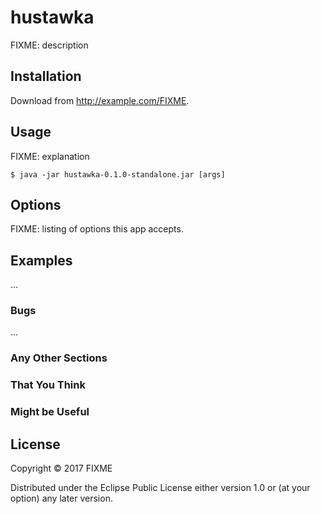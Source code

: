 # hustawka

FIXME: description

## Installation

Download from http://example.com/FIXME.

## Usage

FIXME: explanation

    $ java -jar hustawka-0.1.0-standalone.jar [args]

## Options

FIXME: listing of options this app accepts.

## Examples

...

### Bugs

...

### Any Other Sections
### That You Think
### Might be Useful

## License

Copyright © 2017 FIXME

Distributed under the Eclipse Public License either version 1.0 or (at
your option) any later version.
